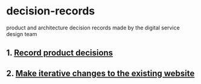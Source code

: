 # decision-records
product and architecture decision records made by the digital service design team

## 1. [Record product decisions](product/001-record-product-decisions.md)

## 2. [Make iterative changes to the existing website](product/002-make-iterative-changes.md)
